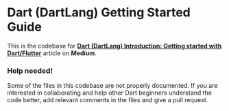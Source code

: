 # Dart (DartLang) Getting Started Guide
This is the codebase for [**Dart (DartLang) Introduction: Getting started with Dart/Flutter**](https://medium.com/@thatisuday/dart-dartlang-introduction-getting-started-with-dart-flutter-e17c35a60c54) article on **Medium**.

### Help needed!
Some of the files in this codebase are not properly documented. If you are interested in collaborating and help other Dart beginners understand the code better, add relevant comments in the files and give a pull request. 
